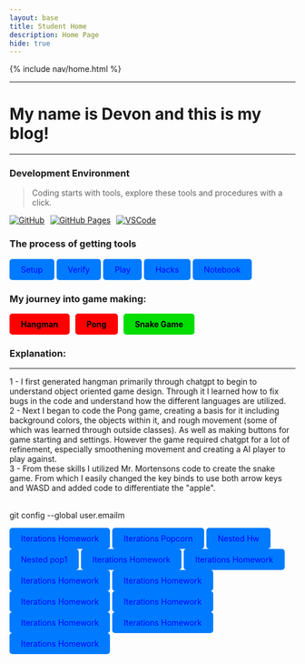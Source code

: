 ```yaml
---
layout: base
title: Student Home 
description: Home Page
hide: true
---
```


{% include nav/home.html %}

---

# My name is Devon and this is my blog!

---

### Development Environment

> Coding starts with tools, explore these tools and procedures with a click.

<div style="display: flex; flex-wrap: wrap; gap: 10px;">
    <a href="https://github.com/andrewg5/andrews-blog">
        <img src="https://img.shields.io/badge/GitHub-181717?style=for-the-badge&logo=github&logoColor=white" alt="GitHub">
    </a>
    <a href="https://andrewg5.github.io/andrews-blog/">
        <img src="https://img.shields.io/badge/GitHub%20Pages-327FC7?style=for-the-badge&logo=github&logoColor=white" alt="GitHub Pages">
    </a>
    <a href="https://vscode.dev/">
        <img src="https://img.shields.io/badge/VSCode-007ACC?style=for-the-badge&logo=visual-studio-code&logoColor=white" alt="VSCode">
    </a>
</div>

### The process of getting tools

<a href="https://nighthawkcoders.github.io/portfolio_2025/devops/tools/setup" style="display:inline-block; padding:10px 20px; color:blue; background-color:#007BFF; text-decoration:none; border-radius:5px;">Setup</a>
<a href="https://nighthawkcoders.github.io/portfolio_2025/devops/tools/verify" style="display:inline-block; padding:10px 20px; color:blue; background-color:#007BFF; text-decoration:none; border-radius:5px;">Verify</a>
<a href=" https://nighthawkcoders.github.io/portfolio_2025/devops/github/pages/play" style="display:inline-block; padding:10px 20px; color:blue; background-color:#007BFF; text-decoration:none; border-radius:5px;">Play</a>
<a href="https://nighthawkcoders.github.io/portfolio_2025/devops/hacks" style="display:inline-block; padding:10px 20px; color:blue; background-color:#007BFF; text-decoration:none; border-radius:5px;">Hacks</a>
<a href="https://dumbmist.github.io/Devons-Blog/_notebook/Restrospective" style="display:inline-block; padding:10px 20px; color:blue; background-color:#007BFF; text-decoration:none; border-radius:5px;">Notebook</a>


### My journey into game making:
<div style="display: flex; flex-wrap: wrap; gap: 10px;">
    <a href="{{site.baseurl}}/navigation/hangman" style="text-decoration: none;">
        <div style="background-color: #FF0000; color: black; padding: 10px 20px; border-radius: 5px; font-weight: bold;">
            Hangman
        </div>
    </a>
    <a href="{{site.baseurl}}/navigation/pong" style="text-decoration: none;">
        <div style="background-color: #FF0000; color: black; padding: 10px 20px; border-radius: 5px; font-weight: bold;">
            Pong
        </div>
    </a>
    <a href="{{site.baseurl}}/navigation/snake" style="text-decoration: none;">
        <div style="background-color: #00DD00; color: black; padding: 10px 20px; border-radius: 5px; font-weight: bold;">
            Snake Game
        </div>
    </a>
</div>

### Explanation: 
---
1 - I first generated hangman primarily through chatgpt to begin to understand object oriented game design. Through it I learned how to fix bugs in the code and understand how the different languages are utilized.
<br>
2 - Next I began to code the Pong game, creating a basis for it including background colors, the objects within it, and rough movement (some of which was learned through outside classes). As well as making buttons for game starting and settings. However the game required chatgpt for a lot of refinement, especially smoothening movement and creating a AI player to play against.
<br>
3 - From these skills I utilized Mr. Mortensons code to create the snake game. From which I easily changed the key binds to use both arrow keys and WASD and added code to differentiate the "apple".

<br>
git config --global user.emailm
<script
     src="https://utteranc.es/client.js"
        repo="Dumbmist/Devons-Blog"
        issue-term="title"
        label="blogpost-comment"
        theme="github-light"
        crossorigin="anonymous"
        async>
</script>

<a href="https://Dumbmist.github.io/Devons-Blog/_notebooks/Instances/iterations_hw" style="display:inline-block; padding:10px 20px; color:blue; background-color:#007BFF; text-decoration:none; border-radius:5px;">Iterations Homework</a>
<a href="https://Dumbmist.github.io/Devons-Blog/_notebooks/Instances/iterations_popcorn_hacks" style="display:inline-block; padding:10px 20px; color:blue; background-color:#007BFF; text-decoration:none; border-radius:5px;">Iterations Popcorn</a>
<a href="https://Dumbmist.github.io/Devons-Blog/_notebooks/Nested/hw" style="display:inline-block; padding:10px 20px; color:blue; background-color:#007BFF; text-decoration:none; border-radius:5px;">Nested Hw</a>
<a href="https://Dumbmist.github.io/Devons-Blog/_notebooks/Nested/pop1" style="display:inline-block; padding:10px 20px; color:blue; background-color:#007BFF; text-decoration:none; border-radius:5px;">Nested pop1</a>
<a href="https://Dumbmist.github.io/Devons-Blog/_notebooks/Nested/pop2" style="display:inline-block; padding:10px 20px; color:blue; background-color:#007BFF; text-decoration:none; border-radius:5px;">Iterations Homework</a>
<a href="https://Dumbmist.github.io/Devons-Blog/_notebooks/Instances/iterations_hw" style="display:inline-block; padding:10px 20px; color:blue; background-color:#007BFF; text-decoration:none; border-radius:5px;">Iterations Homework</a> 
<a href="https://Dumbmist.github.io/Devons-Blog/_notebooks/Instances/iterations_hw" style="display:inline-block; padding:10px 20px; color:blue; background-color:#007BFF; text-decoration:none; border-radius:5px;">Iterations Homework</a>
<a href="https://Dumbmist.github.io/Devons-Blog/_notebooks/Instances/iterations_hw" style="display:inline-block; padding:10px 20px; color:blue; background-color:#007BFF; text-decoration:none; border-radius:5px;">Iterations Homework</a>
<a href="https://Dumbmist.github.io/Devons-Blog/_notebooks/Instances/iterations_hw" style="display:inline-block; padding:10px 20px; color:blue; background-color:#007BFF; text-decoration:none; border-radius:5px;">Iterations Homework</a>
<a href="https://Dumbmist.github.io/Devons-Blog/_notebooks/Instances/iterations_hw" style="display:inline-block; padding:10px 20px; color:blue; background-color:#007BFF; text-decoration:none; border-radius:5px;">Iterations Homework</a>
<a href="https://Dumbmist.github.io/Devons-Blog/_notebooks/Instances/iterations_hw" style="display:inline-block; padding:10px 20px; color:blue; background-color:#007BFF; text-decoration:none; border-radius:5px;">Iterations Homework</a>
<a href="https://Dumbmist.github.io/Devons-Blog/_notebooks/Instances/iterations_hw" style="display:inline-block; padding:10px 20px; color:blue; background-color:#007BFF; text-decoration:none; border-radius:5px;">Iterations Homework</a>
<a href="https://Dumbmist.github.io/Devons-Blog/_notebooks/Instances/iterations_hw" style="display:inline-block; padding:10px 20px; color:blue; background-color:#007BFF; text-decoration:none; border-radius:5px;">Iterations Homework</a>
